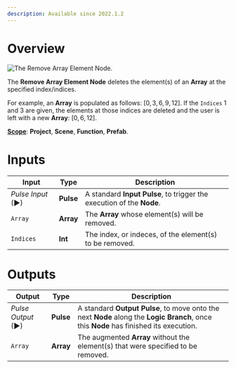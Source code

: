 ```yaml
---
description: Available since 2022.1.2
---
```


# Overview

![The Remove Array Element Node.]()

The **Remove Array Element Node** deletes the element(s) of an **Array** at the specified index/indices. 

For example, an **Array** is populated as follows: $[0,3,6,9,12]$. If the `Indices` $1$ and $3$ are given, the elements at those indices are deleted and the user is left with a new **Array**: $[0,6,12]$. 

[**Scope**](../overview.md#scopes): **Project**, **Scene**, **Function**, **Prefab**.

<!---# Attributes

|Attribute|Type|Description|
|---|---|---|
--->
# Inputs

|Input|Type|Description|
|---|---|---|
|*Pulse Input* (►)|**Pulse**|A standard **Input Pulse**, to trigger the execution of the **Node**.|
|`Array`|**Array**|The **Array** whose element(s) will be removed.|
|`Indices`|**Int**|The index, or indeces, of the element(s) to be removed.|


# Outputs

|Output|Type|Description|
|---|---|---|
|*Pulse Output* (►)|**Pulse**|A standard **Output Pulse**, to move onto the next **Node** along the **Logic Branch**, once this **Node** has finished its execution.|
|`Array`|**Array**|The augmented **Array** without the element(s) that were specified to be removed.|

